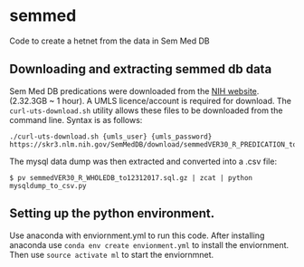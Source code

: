 # semmed

Code to create a hetnet from the data in Sem Med DB

## Downloading and extracting semmed db data

Sem Med DB predications were downloaded from the [NIH website](https://skr3.nlm.nih.gov/SemMedDB/index.html). (2.32.3GB ~ 1 hour). A UMLS licence/account is required for download.  The `curl-uts-download.sh` utility allows these files to be downloaded from the command line.  Syntax is as follows:

    ./curl-uts-download.sh {umls_user} {umls_password} https://skr3.nlm.nih.gov/SemMedDB/download/semmedVER30_R_PREDICATION_to12312016.sql.gz

The mysql data dump was then extracted and converted into a .csv file:

    $ pv semmedVER30_R_WHOLEDB_to12312017.sql.gz | zcat | python mysqldump_to_csv.py


## Setting up the python environment.

Use anaconda with enviornment.yml to run this code.  After installing anaconda
use `conda env create envionment.yml` to install the enviornment. Then use
`source activate ml` to start the enviornmnet.


